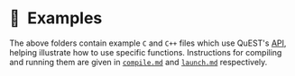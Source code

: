 # 🔖  Examples

<!--
  Examples and tutorials
  (this comment must be under the title for valid doxygen rendering)
  
  @author Tyson Jones
-->

The above folders contain example `C` and `C++` files which use QuEST's [API](https://quest-kit.github.io/QuEST/group__api.html), helping illustrate how to use specific functions. Instructions for compiling and running them are given in [`compile.md`](/docs/compile.md#tests) and [`launch.md`](/docs/launch.md#tests) respectively.
<!-- @todo the above links would fail Doxygen, which does not recognise the #section syntax.
     no problem here however because doxygen fails to render this page all together -->
